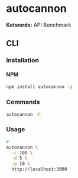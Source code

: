 # autocannon

**Ketwords:** API Benchmark

<!--
https://github.com/artem-galas/ComicsShop/tree/master/StressTest
-->

## CLI

### Installation

#### NPM

```sh
npm install autocannon -g
```

### Commands

```sh
autocannon -h
```

### Usage

```sh
#
autocannon \
  -c 100 \
  -d 5 \
  -p 10 \
  http://localhost:3000
```
